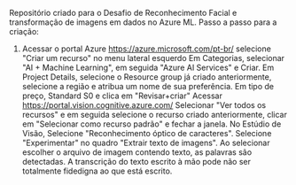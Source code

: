 Repositório criado para o Desafio de Reconhecimento Facial e transformação de imagens em dados no Azure ML.
Passo a passo para a criação:
1. Acessar o portal Azure https://azure.microsoft.com/pt-br/
selecione "Criar um recurso" no menu lateral esquerdo
Em Categorias, selecionar "AI + Machine Learning", em seguida "Azure AI Services" e Criar.
Em Project Details, selecione o Resource group já criado anteriormente, selecione a região e atribua um nome de sua preferência. Em tipo de preço, Standard S0 e clica em "Revisar+criar"
Acessar https://portal.vision.cognitive.azure.com/
Selecionar "Ver todos os recursos" e em seguida selecione o recurso criado anteriormente, clicar em "Selecionar como recurso padrão" e fechar a janela.
No Estúdio de Visão, Selecione "Reconhecimento óptico de caracteres". Selecione "Experimentar" no quadro "Extrair texto de imagens".
Ao selecionar escolher o arquivo de imagem contendo texto, as palavras são detectadas. A transcrição do texto escrito à mão pode não ser totalmente fidedigna ao que está escrito.

